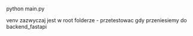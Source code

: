 python main.py

venv zazwyczaj jest w root folderze - przetestowac gdy przeniesiemy do backend_fastapi
